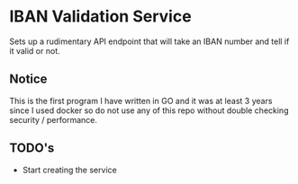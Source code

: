 # IBAN Validation Service

Sets up a rudimentary API endpoint that will take an IBAN number and tell if it valid or not.

## Notice

This is the first program I have written in GO and it was at least 3 years since I used docker so do not use any of this repo without double checking security / performance.

## TODO's

- Start creating the service
